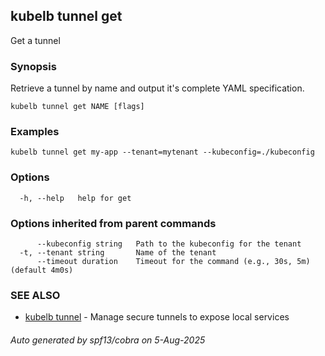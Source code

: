 ## kubelb tunnel get

Get a tunnel

### Synopsis

Retrieve a tunnel by name and output it's complete YAML specification.


```
kubelb tunnel get NAME [flags]
```

### Examples

```
kubelb tunnel get my-app --tenant=mytenant --kubeconfig=./kubeconfig
```

### Options

```
  -h, --help   help for get
```

### Options inherited from parent commands

```
      --kubeconfig string   Path to the kubeconfig for the tenant
  -t, --tenant string       Name of the tenant
      --timeout duration    Timeout for the command (e.g., 30s, 5m) (default 4m0s)
```

### SEE ALSO

* [kubelb tunnel](kubelb_tunnel.md)	 - Manage secure tunnels to expose local services

###### Auto generated by spf13/cobra on 5-Aug-2025
